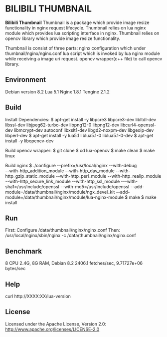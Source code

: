 # BILIBILI THUMBNAIL

**Bilibili Thumbnail** 
Thumbnail is a package which provide image resize functionality in nginx request lifecycle.
Thumbnail relies on lua nginx module which provides lua scripting interface in nginx.
Thumbnail relies on opencv library which provide image resize functionality.

Thumbnail is consist of three parts:
nginx configuration which under thumbnail/nginx/nginx.conf
lua script which is invoked by lua nginx module while receiving a image uri request.
opencv wrapper(c++ file) to call opencv library.

## Environment
Debian version 8.2
Lua 5.1
Nginx 1.8.1
Tengine 2.1.2

## Build
  Install Dependencies:
    $ apt-get install -y libpcre3 libpcre3-dev libltdl-dev libssl-dev libjpeg62-turbo-dev libpng12-0 libpng12-dev libcurl4-openssl-dev libmcrypt-dev autoconf libxslt1-dev libgd2-noxpm-dev libgeoip-dev libperl-dev 
    $ apt-get install -y lua5.1 liblua5.1-0 liblua5.1-0-dev
    $ apt-get install -y libopencv-dev 

  Build opencv wrapper:
    $ git clone 
    $ cd lua-opencv
    $ make clean
    $ make linux

  Build nginx
    $ ./configure --prefix=/usr/local/nginx --with-debug \
      --with-http_addition_module --with-http_dav_module --with-http_gzip_static_module --with-http_perl_module --with-http_realip_module --with-http_secure_link_module --with-http_ssl_module ---with-sha1=/usr/include/openssl --with-md5=/usr/include/openssl --add-module=/data/thumbnail/nginx/module/ngx_devel_kit  --add-module=/data/thumbnail/nginx/module/lua-nginx-module
    $ make
    $ make install

## Run
  First:
  Configure /data/thumbnail/nginx/nginx.conf 
  Then:
  /usr/local/nginx/sbin/nginx -c /data/thumbnail/nginx/nginx.conf 

## Benchmark
  8 CPU 2.4G, 8G RAM, Debian 8.2
  2406.1 fetches/sec, 9.71727e+06 bytes/sec

## Help
  curl http://XXXX:XX/lua-version
  
## License
Licensed under the Apache License, Version 2.0: http://www.apache.org/licenses/LICENSE-2.0